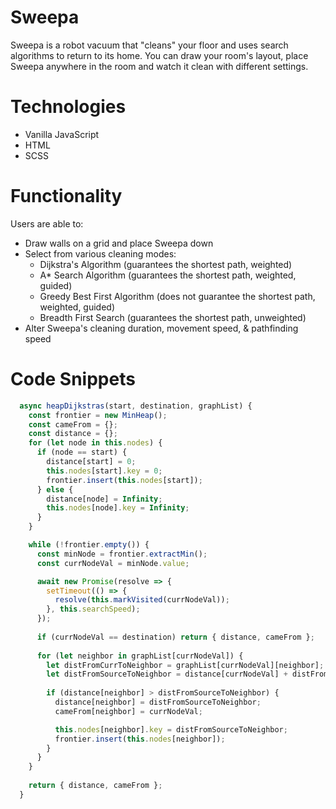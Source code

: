 # Sweepa

Sweepa is a robot vacuum that "cleans" your floor and uses search algorithms to return to its home. You can draw your room's layout, place Sweepa anywhere in the room and watch it clean with different settings.

# Technologies

* Vanilla JavaScript
* HTML
* SCSS

# Functionality

Users are able to:
* Draw walls on a grid and place Sweepa down
* Select from various cleaning modes: 
  * Dijkstra's Algorithm (guarantees the shortest path, weighted)
  * A* Search Algorithm (guarantees the shortest path, weighted, guided)
  * Greedy Best First Algorithm (does not guarantee the shortest path, weighted, guided)
  * Breadth First Search (guarantees the shortest path, unweighted)
* Alter Sweepa's cleaning duration, movement speed, & pathfinding speed

# Code Snippets
```javascript
  async heapDijkstras(start, destination, graphList) {
    const frontier = new MinHeap();
    const cameFrom = {};
    const distance = {};
    for (let node in this.nodes) {
      if (node == start) {
        distance[start] = 0;
        this.nodes[start].key = 0;
        frontier.insert(this.nodes[start]);
      } else {
        distance[node] = Infinity;
        this.nodes[node].key = Infinity;
      }
    }

    while (!frontier.empty()) {
      const minNode = frontier.extractMin();
      const currNodeVal = minNode.value;

      await new Promise(resolve => {
        setTimeout(() => {
          resolve(this.markVisited(currNodeVal));
        }, this.searchSpeed);
      });
      
      if (currNodeVal == destination) return { distance, cameFrom };
      
      for (let neighbor in graphList[currNodeVal]) {
        let distFromCurrToNeighbor = graphList[currNodeVal][neighbor];
        let distFromSourceToNeighbor = distance[currNodeVal] + distFromCurrToNeighbor;
        
        if (distance[neighbor] > distFromSourceToNeighbor) {
          distance[neighbor] = distFromSourceToNeighbor;
          cameFrom[neighbor] = currNodeVal;

          this.nodes[neighbor].key = distFromSourceToNeighbor;
          frontier.insert(this.nodes[neighbor]);
        }
      }
    }
    
    return { distance, cameFrom };
  }
```

